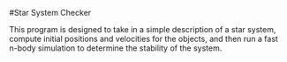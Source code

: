 #Star System Checker

This program is designed to take in a simple description of a star
system, compute initial positions and velocities for the objects,
and then run a fast n-body simulation to determine the stability
of the system.
